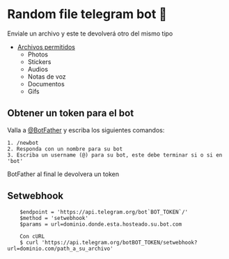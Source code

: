 Random file telegram bot 🤖
=======

Enviale un archivo y este te devolverá otro del mismo tipo

- [Archivos permitidos](#random-file-telegram-bot-support)
  -  Photos
  -  Stickers
  -  Audios
  -  Notas de voz
  -  Documentos
  -  Gifs


Obtener un token para el bot
--------
Valla a [@BotFather](https://t.me/BotFather) y escriba los siguientes comandos:
```
1. /newbot
2. Responda con un nombre para su bot
3. Escriba un username (@) para su bot, este debe terminar si o si en 'bot'
```
BotFather al final le devolvera un token

Setwebhook
--------

```
    $endpoint = 'https://api.telegram.org/bot`BOT_TOKEN`/'
    $method = 'setwebhook'
    $params = url=dominio.donde.esta.hosteado.su.bot.com

    Con cURL
    $ curl 'https://api.telegram.org/botBOT_TOKEN/setwebhook?url=dominio.com/path_a_su_archivo'
```
